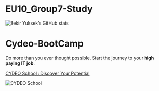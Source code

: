 # EU10_Group7-Study

![Bekir Yuksek's GitHub stats](https://github-readme-stats.vercel.app/api?username=Bzyuksek&show_icons=true&theme=radical)

# Cydeo-BootCamp

Do more than you ever thought possible. Start the journey to your **high paying IT job**.

[CYDEO School : Discover Your Potential](https://cydeo.com)

![CYDEO School](https://user-images.githubusercontent.com/112425162/206153624-3dfb32e5-32ff-4b70-91dc-c72574205700.jpeg "Become a Software Development Engineer in Test (SDET) professional by combining coding, problem-solving skills, and simulated work experience. You can create scalable test automation frameworks for UI/Database/API.")
